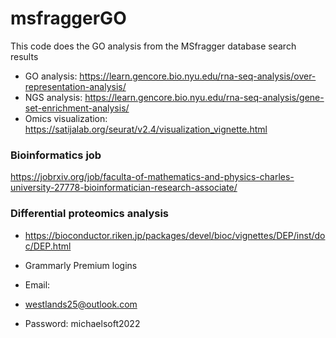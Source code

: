 # msfraggerGO
This code does the GO analysis from the MSfragger database search results

- GO analysis: https://learn.gencore.bio.nyu.edu/rna-seq-analysis/over-representation-analysis/
- NGS analysis: https://learn.gencore.bio.nyu.edu/rna-seq-analysis/gene-set-enrichment-analysis/
- Omics visualization: https://satijalab.org/seurat/v2.4/visualization_vignette.html

### Bioinformatics job
https://jobrxiv.org/job/faculta-of-mathematics-and-physics-charles-university-27778-bioinformatician-research-associate/

### Differential proteomics analysis
- https://bioconductor.riken.jp/packages/devel/bioc/vignettes/DEP/inst/doc/DEP.html

- Grammarly Premium logins

- Email:        
- westlands25@outlook.com
- Password:   michaelsoft2022
